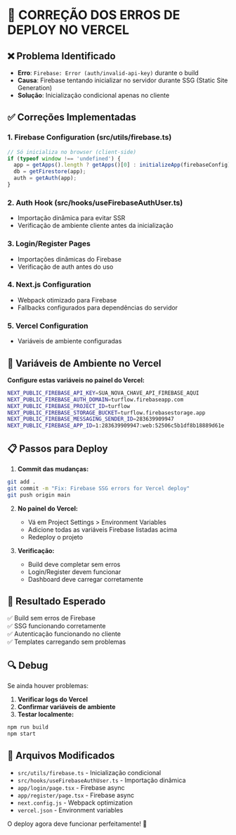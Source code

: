 # 🚀 CORREÇÃO DOS ERROS DE DEPLOY NO VERCEL

## ❌ Problema Identificado
- **Erro**: `Firebase: Error (auth/invalid-api-key)` durante o build
- **Causa**: Firebase tentando inicializar no servidor durante SSG (Static Site Generation)
- **Solução**: Inicialização condicional apenas no cliente

## ✅ Correções Implementadas

### 1. **Firebase Configuration (src/utils/firebase.ts)**
```typescript
// Só inicializa no browser (client-side)
if (typeof window !== 'undefined') {
  app = getApps().length ? getApps()[0] : initializeApp(firebaseConfig);
  db = getFirestore(app);
  auth = getAuth(app);
}
```

### 2. **Auth Hook (src/hooks/useFirebaseAuthUser.ts)**
- Importação dinâmica para evitar SSR
- Verificação de ambiente cliente antes da inicialização

### 3. **Login/Register Pages**
- Importações dinâmicas do Firebase
- Verificação de auth antes do uso

### 4. **Next.js Configuration**
- Webpack otimizado para Firebase
- Fallbacks configurados para dependências do servidor

### 5. **Vercel Configuration**
- Variáveis de ambiente configuradas

## 🔧 Variáveis de Ambiente no Vercel

**Configure estas variáveis no painel do Vercel:**

```bash
NEXT_PUBLIC_FIREBASE_API_KEY=SUA_NOVA_CHAVE_API_FIREBASE_AQUI
NEXT_PUBLIC_FIREBASE_AUTH_DOMAIN=turflow.firebaseapp.com
NEXT_PUBLIC_FIREBASE_PROJECT_ID=turflow
NEXT_PUBLIC_FIREBASE_STORAGE_BUCKET=turflow.firebasestorage.app
NEXT_PUBLIC_FIREBASE_MESSAGING_SENDER_ID=283639909947
NEXT_PUBLIC_FIREBASE_APP_ID=1:283639909947:web:52506c5b1df8b18889d61e
```

## 📋 Passos para Deploy

1. **Commit das mudanças:**
```bash
git add .
git commit -m "Fix: Firebase SSG errors for Vercel deploy"
git push origin main
```

2. **No painel do Vercel:**
   - Vá em Project Settings > Environment Variables
   - Adicione todas as variáveis Firebase listadas acima
   - Redeploy o projeto

3. **Verificação:**
   - Build deve completar sem erros
   - Login/Register devem funcionar
   - Dashboard deve carregar corretamente

## 🎯 Resultado Esperado

✅ Build sem erros de Firebase  
✅ SSG funcionando corretamente  
✅ Autenticação funcionando no cliente  
✅ Templates carregando sem problemas  

## 🔍 Debug

Se ainda houver problemas:

1. **Verificar logs do Vercel**
2. **Confirmar variáveis de ambiente**
3. **Testar localmente:**
```bash
npm run build
npm start
```

## 📝 Arquivos Modificados

- `src/utils/firebase.ts` - Inicialização condicional
- `src/hooks/useFirebaseAuthUser.ts` - Importação dinâmica
- `app/login/page.tsx` - Firebase async
- `app/register/page.tsx` - Firebase async
- `next.config.js` - Webpack optimization
- `vercel.json` - Environment variables

O deploy agora deve funcionar perfeitamente! 🎉
